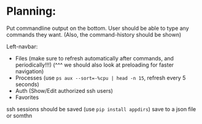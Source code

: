 

# Planning:


Put commandline output on the bottom.
User should be able to type any commands they want.
(Also, the command-history should be shown)


Left-navbar:
- Files (make sure to refresh automatically after commands, and periodically!!!)
    (^^^ we should also look at preloading for faster navigation)
- Processes (use `ps aux --sort=-%cpu | head -n 15`, refresh every 5 seconds)
- Auth (Show/Edit authorized ssh users)
- Favorites


ssh sessions should be saved (use `pip install appdirs`)
save to a json file or somthn



